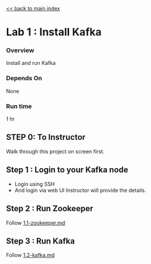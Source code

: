 <link rel='stylesheet' href='../assets/css/main.css'/>

[<< back to main index](../README.md)

# Lab 1 : Install Kafka

### Overview
Install and run Kafka

### Depends On
None

### Run time
1 hr


## STEP 0: To Instructor
Walk through this project on screen first.

## Step 1 : Login to your Kafka node
* Login using SSH
* And login via web UI
Instructor will provide the details.


## Step 2 : Run Zookeeper
Follow   [1.1-zookeeper.md](1.1-zookeeper.md)


## Step 3 : Run Kafka
Follow   [1.2-kafka.md](1.2-kafka.md)